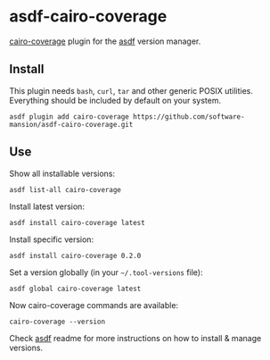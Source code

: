 # asdf-cairo-coverage

[cairo-coverage] plugin for the [asdf] version manager.

## Install

This plugin needs `bash`, `curl`, `tar` and other generic POSIX utilities.
Everything should be included by default on your system.

```shell
asdf plugin add cairo-coverage https://github.com/software-mansion/asdf-cairo-coverage.git
```

## Use

Show all installable versions:

```shell
asdf list-all cairo-coverage
```

Install latest version:

```shell
asdf install cairo-coverage latest
```

Install specific version:

```shell
asdf install cairo-coverage 0.2.0
```

Set a version globally (in your `~/.tool-versions` file):

```shell
asdf global cairo-coverage latest
```

Now cairo-coverage commands are available:

```shell
cairo-coverage --version
```

Check [asdf](https://github.com/asdf-vm/asdf) readme for more instructions on how to install & manage versions.

[asdf]: https://asdf-vm.com

[cairo-coverage]: https://github.com/software-mansion/cairo-coverage
